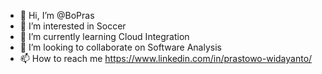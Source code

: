 - 👋 Hi, I’m @BoPras
- 👀 I’m interested in Soccer
- 🌱 I’m currently learning Cloud Integration
- 💞️ I’m looking to collaborate on Software Analysis
- 📫 How to reach me https://www.linkedin.com/in/prastowo-widayanto/

<!---
BoPras/BoPras is a ✨ special ✨ repository because its `README.md` (this file) appears on your GitHub profile.
You can click the Preview link to take a look at your changes.
--->
